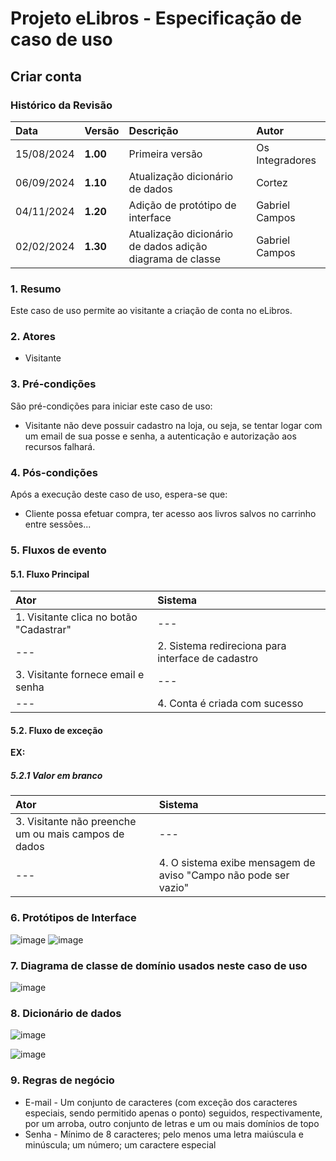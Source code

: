 # Projeto eLibros - Especificação de caso de uso

##  Criar conta

### Histórico da Revisão 
|  Data  | Versão | Descrição | Autor |
|:-------|:-------|:----------|:------|
| 15/08/2024 | **1.00** | Primeira versão  | Os Integradores |
| 06/09/2024 | **1.10** | Atualização dicionário de dados | Cortez |
| 04/11/2024 | **1.20** | Adição de protótipo de interface  | Gabriel Campos |
| 02/02/2024 | **1.30** | Atualização dicionário de dados adição diagrama de classe  | Gabriel Campos |



### 1. Resumo 
Este caso de uso permite ao visitante a criação de conta no eLibros.

### 2. Atores 
- Visitante

### 3. Pré-condições
São pré-condições para iniciar este caso de uso:
- Visitante não deve possuir cadastro na loja, ou seja, se tentar logar com um email de sua posse e senha, a autenticação e autorização aos recursos falhará.

### 4. Pós-condições
Após a execução deste caso de uso, espera-se que:
- Cliente possa efetuar compra, ter acesso aos livros salvos no carrinho entre sessões...

### 5. Fluxos de evento

#### 5.1. Fluxo Principal 
|  Ator  | Sistema |
|:-------|:------- |
|1. Visitante clica no botão "Cadastrar"  | --- |
| ---                                     | 2. Sistema redireciona para interface de cadastro | 
|3. Visitante fornece email e senha | --- |
| --- | 4. Conta é criada com sucesso |

#### 5.2. Fluxo de exceção

**EX:**

##### 5.2.1 Valor em branco
|  Ator  | Sistema |
|:-------|:------- |
|3. Visitante não preenche um ou mais campos de dados | --- |
|--- |4. O sistema exibe mensagem de aviso "Campo não pode ser vazio" |

### 6. Protótipos de Interface
![image](https://github.com/user-attachments/assets/cde27ad3-2665-4ef3-b754-056fbc2b4abe)
![image](https://github.com/user-attachments/assets/47a82928-38d6-41da-9d0e-2a9e8b1c8e19)



### 7. Diagrama de classe de domínio usados neste caso de uso
![image](https://github.com/user-attachments/assets/568f2d0f-9b43-4653-ab07-7a74d4855a13)


### 8. Dicionário de dados

![image](https://github.com/user-attachments/assets/17a51d0e-4cbc-4e0a-91fb-877ace7069a4)

![image](https://github.com/user-attachments/assets/35fd7419-27a9-412f-a754-e597731b94b9)


### 9. Regras de negócio
-   E-mail - Um conjunto de caracteres (com exceção dos caracteres especiais, sendo permitido apenas o ponto) seguidos, respectivamente, por um arroba, outro conjunto de letras e um ou mais domínios de topo
-   Senha - Mínimo de 8 caracteres; pelo menos uma letra maiúscula e minúscula; um número; um caractere especial
